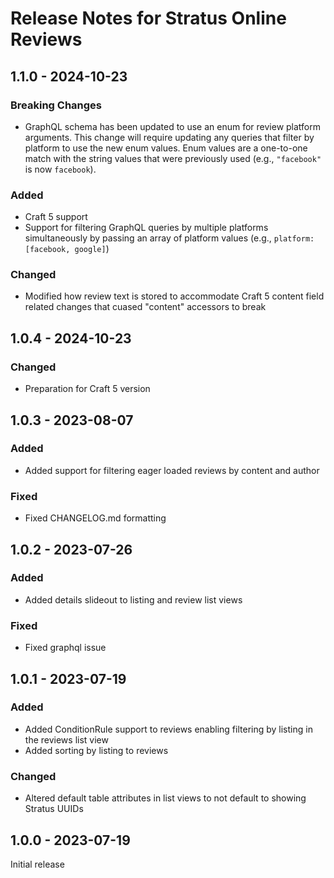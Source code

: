 # Release Notes for Stratus Online Reviews

## 1.1.0 - 2024-10-23

### Breaking Changes

- GraphQL schema has been updated to use an enum for review platform arguments. This change will require updating any queries that filter by platform to use the new enum values. Enum values are a one-to-one match with the string values that were previously used (e.g., `"facebook"` is now `facebook`).

### Added

- Craft 5 support
- Support for filtering GraphQL queries by multiple platforms simultaneously by passing an array of platform values (e.g., `platform: [facebook, google]`)

### Changed

- Modified how review text is stored to accommodate Craft 5 content field related changes that cuased "content" accessors to break

## 1.0.4 - 2024-10-23

### Changed

- Preparation for Craft 5 version

## 1.0.3 - 2023-08-07

### Added

- Added support for filtering eager loaded reviews by content and author

### Fixed

- Fixed CHANGELOG.md formatting

## 1.0.2 - 2023-07-26

### Added

- Added details slideout to listing and review list views

### Fixed

- Fixed graphql issue

## 1.0.1 - 2023-07-19

### Added

- Added ConditionRule support to reviews enabling filtering by listing in the reviews list view
- Added sorting by listing to reviews

### Changed

- Altered default table attributes in list views to not default to showing Stratus UUIDs


## 1.0.0 - 2023-07-19

Initial release